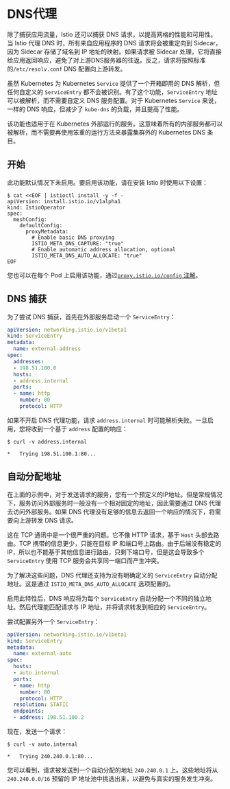 # DNS代理

除了捕获应用流量，Istio 还可以捕获 DNS 请求，以提高网格的性能和可用性。 当 Istio 代理 DNS 时，所有来自应用程序的 DNS 请求将会被重定向到 Sidecar，因为 Sidecar 存储了域名到 IP 地址的映射。如果请求被 Sidecar 处理，它将直接给应用返回响应，避免了对上游DNS服务器的往返。反之，请求将按照标准的`/etc/resolv.conf` DNS 配置向上游转发。

虽然 Kubernetes 为 Kubernetes `Service` 提供了一个开箱即用的 DNS 解析，但任何自定义的 `ServiceEntry` 都不会被识别。有了这个功能，`ServiceEntry` 地址可以被解析，而不需要自定义 DNS 服务配置。对于 Kubernetes `Service` 来说，一样的 DNS 响应，但减少了 `kube-dns` 的负载，并且提高了性能。

该功能也适用于在 Kubernetes 外部运行的服务。这意味着所有的内部服务都可以被解析，而不需要再使用笨重的运行方法来暴露集群外的 Kubernetes DNS 条目。

## 开始

此功能默认情况下未启用。要启用该功能，请在安装 Istio 时使用以下设置：

```
$ cat <<EOF | istioctl install -y -f -
apiVersion: install.istio.io/v1alpha1
kind: IstioOperator
spec:
  meshConfig:
    defaultConfig:
      proxyMetadata:
        # Enable basic DNS proxying
        ISTIO_META_DNS_CAPTURE: "true"
        # Enable automatic address allocation, optional
        ISTIO_META_DNS_AUTO_ALLOCATE: "true"
EOF
```

您也可以在每个 Pod 上启用该功能，通过[`proxy.istio.io/config` 注解](https://istio.io/latest/zh/docs/reference/config/annotations/)。

## DNS 捕获

为了尝试 DNS 捕获，首先在外部服务启动一个 `ServiceEntry`：

```yaml
apiVersion: networking.istio.io/v1beta1
kind: ServiceEntry
metadata:
  name: external-address
spec:
  addresses:
  - 198.51.100.0
  hosts:
  - address.internal
  ports:
  - name: http
    number: 80
    protocol: HTTP
```

如果不开启 DNS 代理功能，请求 `address.internal` 时可能解析失败。一旦启用，您将收到一个基于 `address` 配置的响应：

```
$ curl -v address.internal

*   Trying 198.51.100.1:80...
```

## 自动分配地址

在上面的示例中，对于发送请求的服务，您有一个预定义的IP地址。但是常规情况下，服务访问外部服务时一般没有一个相对固定的地址，因此需要通过 DNS 代理去访问外部服务。如果 DNS 代理没有足够的信息去返回一个响应的情况下，将需要向上游转发 DNS 请求。

这在 TCP 通讯中是一个很严重的问题。它不像 HTTP 请求，基于 `Host` 头部去路由。TCP 携带的信息更少，只能在目标 IP 和端口号上路由。由于后端没有稳定的 IP，所以也不能基于其他信息进行路由，只剩下端口号，但是这会导致多个 `ServiceEntry` 使用 TCP 服务会共享同一端口而产生冲突。

为了解决这些问题，DNS 代理还支持为没有明确定义的 `ServiceEntry` 自动分配地址。这是通过 `ISTIO_META_DNS_AUTO_ALLOCATE` 选项配置的。

启用此特性后，DNS 响应将为每个 `ServiceEntry` 自动分配一个不同的独立地址。然后代理能匹配请求与 IP 地址，并将请求转发到相应的 `ServiceEntry`。

尝试配置另外一个 `ServiceEntry`：

```yaml
apiVersion: networking.istio.io/v1beta1
kind: ServiceEntry
metadata:
  name: external-auto
spec:
  hosts:
  - auto.internal
  ports:
  - name: http
    number: 80
    protocol: HTTP
  resolution: STATIC
  endpoints:
  - address: 198.51.100.2
```

现在，发送一个请求：

```
$ curl -v auto.internal

*   Trying 240.240.0.1:80...
```

您可以看到，请求被发送到一个自动分配的地址 `240.240.0.1` 上。这些地址将从 `240.240.0.0/16` 预留的 IP 地址池中挑选出来，以避免与真实的服务发生冲突。


